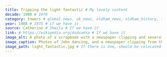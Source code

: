 ```yaml
---
title: Tripping the light fantastic # My lovely content
decade: 1980 # 1970
category: towers # global_news, uk_news, oldham_news, oldham_history, towers, surrounding_estate # Always exactly one category
year: 1988 # 1975 # if we have it
source: Catherine # Sheila # If we have it
link: # https://wikipedia.org/dsdsadsa # If we have it
image_alt: A photo of a scrapbook with a newspaper clipping and several other photos of a couple, one of which is Mr John Lamb. Three of the photos show the couple dancing together, and in one photo they are sat together in front of a display. The newspaper clipping has the headline “John’s still tripping the light fantastic at 97” and is dated February 1988. The clipping and photos are backed with pink card.  # If there is one
image_caption: Photos of John dancing, and a newspaper clipping from the Manchester Evening News in February 1988 # If there is one
image_path: light_fantastic.jpg # If there is one, should be colocated with the index.md file in the folder
---
```


